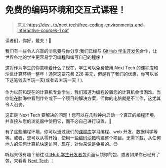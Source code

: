 # 免费的编码环境和交互式课程！

> 原文:[https://dev . to/next tech/free-coding-environments-and-interactive-courses-1 oaf](https://dev.to/nexttech/free-coding-environments-and-interactive-courses-1oaf)

读者们，你好，戴夫！👋

我们有一些令人兴奋的消息要与你分享:我们已经与 [GitHub 学生开发包](https://education.github.com/pack)合作，让世界各地的学生更容易学习编程和编写自己的程序！

这对作为学生的你意味着什么？现在，学生可以免费使用 Next Tech 的课程库和沙盒计算环境一整年！通常这要花费 228 美元，但是有了我们的优惠，你可以省下这笔钱去☔玩一天(或者去☀️玩一天！).

作为以前和现在的计算机专业学生，我们知道为编程设置您的计算机会很困难。当你能在脑海中看到作业或下一个项目的解决方案，但你的电脑就是不工作，这尤其令人沮丧。

这正是 Next Tech 要解决的问题！您可以在几秒钟内启动一个真正的编程环境，并直接从您的浏览器中使用它，而不必自己进行设置。🤯

有了这些编程环境，你可以通过我们的[课程库](https://next.tech/xyz/for-devs)学习编程、web 开发、数据科学等等。或者，您可以从零开始，使用一些[编码沙箱](https://next.tech/sandbox/for-devs)构建整个项目。无需下载，从任何地方的任何计算机快速访问，现在，对你来说是免费的。😊

听起来很有趣？前往 [GitHub 学生开发者包](https://education.github.com/pack)页面认领你的包，或者如果你已经有了包，来看看 [Next Tech](https://next.tech/github-students) ！